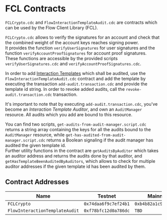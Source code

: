# FCL Contracts

`FCLCrypto.cdc` and `FlowInteractionTemplateAudit.cdc` are contracts which can be used by the Flow Client Library (FCL).  
  
`FCLCrypto.cdc` allows to verify the signatures for an account and check that the combined weight of the account keys reaches signing power.  
It provides the function `verifyUserSignatures` for user signatures and the function `verifyAccountProofSignatures` for account proof signatures.  
These functions are accessible by the provided scripts `verifyUserSignatures.cdc` and `verifyAccountProofSignatures.cdc`.
  
In order to add [Interaction Templates](https://forum.onflow.org/t/flip-934-interaction-templates/3080) which shall be audited, use the `FlowInteractionTemplateAudit.cdc` contract and add the template by executing the transaction `add-audit.transaction.cdc` and provide the template id string. In order to revoke added audits, call the `revoke-audit.transaction.cdc` transaction.  
  
It's important to note that by executing `add-audit.transaction.cdc`, you've become an *Interaction Template Auditor*, and own an `AuditManager` resource. All audits which you add are bound to this resource.  
  
You can find two scripts, `get-audits-from-audit-manager.script.cdc` returns a string array containing the keys for all the audits bound to the `AuditManager` resource, while `get-has-audited-from-audit-manager.script.cdc` returns a Boolean signaling if the audit manager has audited the given template id.  
Further utility functions in the contract are `getAuditsByAuditor` which takes an auditor address and returns the audits done by that auditor, and `getHasTemplateBeenAuditedByAuditors`, which allows to check for multiple auditor addresses if the given template id has been audited by them.  
  
## Contract Addresses

| Name                           | Testnet              | Mainnet              |
| ------------------------------ | -------------------- | -------------------- |
| `FCLCrypto`                    | `0x74daa6f9c7ef24b1` | `0xb4b82a1c9d21d284` |
| `FlowInteractionTemplateAudit` | `0xf78bfc12d0a786dc` | `TBD`                |
